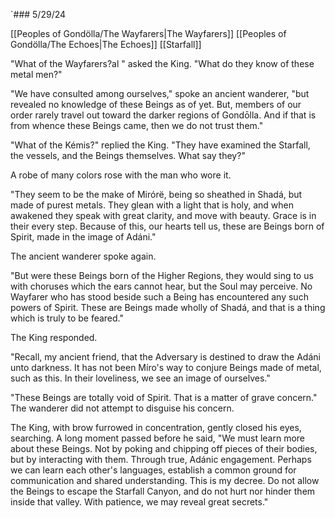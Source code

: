  `### 5/29/24

[[Peoples of Gondölla/The Wayfarers|The Wayfarers]] [[Peoples of Gondölla/The Echoes|The Echoes]] [[Starfall]]

"What of the Wayfarers?al
" asked the King. "What do they know of these metal men?"

"We have consulted among ourselves," spoke an ancient wanderer, "but revealed no knowledge of these Beings as of yet. But, members of our order rarely travel out toward the darker regions of Gondōlla. And if that is from whence these Beings came, then we do not trust them."

"What of the Kémis?" replied the King. "They have examined the Starfall, the vessels, and the Beings themselves. What say they?"

A robe of many colors rose with the man who wore it. 

"They seem to be the make of Mirórë, being so sheathed in Shadá, but made of purest metals. They glean with a light that is holy, and when awakened they speak with great clarity, and move with beauty. Grace is in their every step. Because of this, our hearts tell us, these are Beings born of Spirit, made in the image of Adáni."

The ancient wanderer spoke again.

"But were these Beings born of the Higher Regions, they would sing to us with choruses which the ears cannot hear, but the Soul may perceive. No Wayfarer who has stood beside such a Being has encountered any such powers of Spirit. These are Beings made wholly of Shadá, and that is a thing which is truly to be feared."

The King responded.

"Recall, my ancient friend, that the Adversary is destined to draw the Adáni unto darkness. It has not been Míro's way to conjure Beings made of metal, such as this. In their loveliness, we see an image of ourselves."

"These Beings are totally void of Spirit. That is a matter of grave concern." The wanderer did not attempt to disguise his concern.

The King, with brow furrowed in concentration, gently closed his eyes, searching. A long moment passed before he said, "We must learn more about these Beings. Not by poking and chipping off pieces of their bodies, but by interacting with them. Through true, Adánic engagement. Perhaps we can learn each other's languages, establish a common ground for communication and shared understanding. This is my decree. Do not allow the Beings to escape the Starfall Canyon, and do not hurt nor hinder them inside that valley. With patience, we may reveal great secrets."